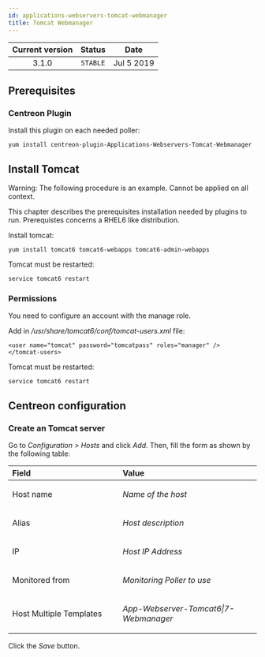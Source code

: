 ```yaml
---
id: applications-webservers-tomcat-webmanager
title: Tomcat Webmanager
---
```


| Current version | Status | Date |
| :-: | :-: | :-: |
| 3.1.0 | `STABLE` | Jul  5 2019 |

## Prerequisites
### Centreon Plugin
Install this plugin on each needed poller:

    yum install centreon-plugin-Applications-Webservers-Tomcat-Webmanager

## Install Tomcat
Warning: The following procedure is an example. Cannot be applied on all context.

This chapter describes the prerequisites installation needed by plugins
to run. Prerequistes concerns a RHEL6 like distribution.

Install tomcat:

    yum install tomcat6 tomcat6-webapps tomcat6-admin-webapps

Tomcat must be restarted:

    service tomcat6 restart

### Permissions
You need to configure an account with the manage role.

Add in */usr/share/tomcat6/conf/tomcat-users.xml* file:

    <user name="tomcat" password="tomcatpass" roles="manager" />
    </tomcat-users>

Tomcat must be restarted:

    service tomcat6 restart

## Centreon configuration
### Create an Tomcat server
Go to *Configuration &gt; Hosts* and click *Add*. Then, fill the form as
shown by the following table:

<table>
<colgroup>
<col width="44%" />
<col width="55%" />
</colgroup>
<thead>
<tr class="header">
<th align="left">Field</th>
<th align="left">Value</th>
</tr>
</thead>
<tbody>
<tr class="odd">
<td align="left"><p>Host name</p></td>
<td align="left"><p><em>Name of the host</em></p></td>
</tr>
<tr class="even">
<td align="left"><p>Alias</p></td>
<td align="left"><p><em>Host description</em></p></td>
</tr>
<tr class="odd">
<td align="left"><p>IP</p></td>
<td align="left"><p><em>Host IP Address</em></p></td>
</tr>
<tr class="even">
<td align="left"><p>Monitored from</p></td>
<td align="left"><p><em>Monitoring Poller to use</em></p></td>
</tr>
<tr class="odd">
<td align="left"><p>Host Multiple Templates</p></td>
<td align="left"><p><em>App-Webserver-Tomcat6|7-Webmanager</em></p></td>
</tr>
</tbody>
</table>

Click the *Save* button.

